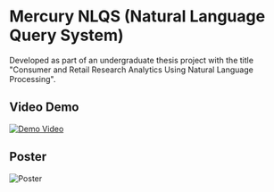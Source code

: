 # Mercury NLQS (Natural Language Query System)

Developed as part of an undergraduate thesis project with the title "Consumer and Retail Research Analytics Using Natural Language Processing".

## Video Demo



[![Demo Video](https://img.youtube.com/vi/8mS2XTDGO4s/0.jpg)](https://www.youtube.com/watch?v=8mS2XTDGO4s)

## Poster
![Poster](https://user-images.githubusercontent.com/43607950/126825284-5953ad1f-89a8-455b-9609-d8cfc75ddb69.png)
